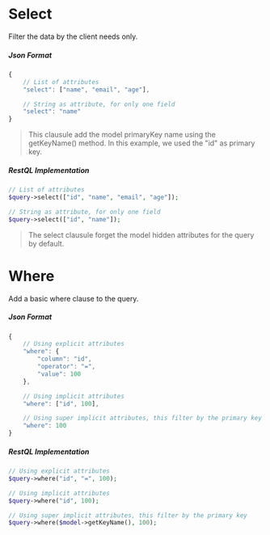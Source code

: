 # **Select**

Filter the data by the client needs only.

##### Json Format
```javascript
{
    // List of attributes
    "select": ["name", "email", "age"],

    // String as attribute, for only one field
    "select": "name"
}
```

> This clausule add the model primaryKey name using the getKeyName() method.
> In this example, we used the "id" as primary key.

##### RestQL Implementation
```php
// List of attributes
$query->select(["id", "name", "email", "age"]);

// String as attribute, for only one field
$query->select(["id", "name"]);
```

> The select clausule forget the model hidden attributes for the query by default.

# **Where**

Add a basic where clause to the query.

##### Json Format
```javascript
{
    // Using explicit attributes
    "where": {
        "column": "id",
        "operator": "=",
        "value": 100
    },

    // Using implicit attributes
    "where": ["id", 100],

    // Using super implicit attributes, this filter by the primary key
    "where": 100
}
```

##### RestQL Implementation
```php
// Using explicit attributes
$query->where("id", "=", 100);

// Using implicit attributes
$query->where("id", 100);

// Using super implicit attributes, this filter by the primary key
$query->where($model->getKeyName(), 100);
```
